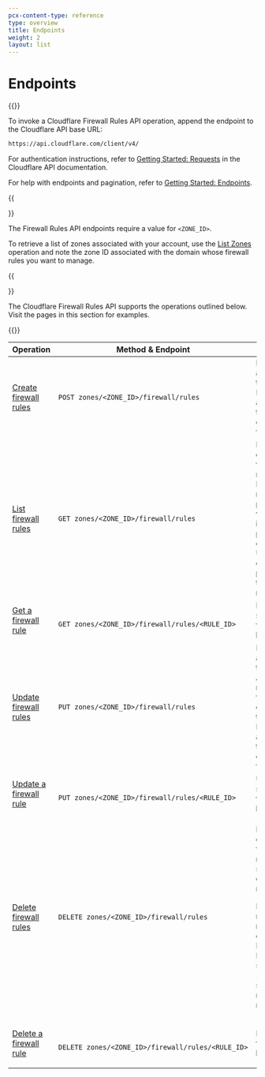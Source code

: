```yaml
---
pcx-content-type: reference
type: overview
title: Endpoints
weight: 2
layout: list
---
```


# Endpoints

{{<content-column>}}

To invoke a Cloudflare Firewall Rules API operation, append the endpoint to the Cloudflare API base URL:

```txt
https://api.cloudflare.com/client/v4/
```

For authentication instructions, refer to [Getting Started: Requests](https://api.cloudflare.com/#getting-started-requests) in the Cloudflare API documentation.

For help with endpoints and pagination, refer to [Getting Started: Endpoints](https://api.cloudflare.com/#getting-started-endpoints).

{{<Aside type="note">}}

The Firewall Rules API endpoints require a value for `<ZONE_ID>`.

To retrieve a list of zones associated with your account, use the [List Zones](https://api.cloudflare.com/#zone-list-zones) operation and note the zone ID associated with the domain whose firewall rules you want to manage.

{{</Aside>}}

The Cloudflare Firewall Rules API supports the operations outlined below. Visit the pages in this section for examples.

{{</content-column>}}

<table style="table-layout:fixed; width:100%">
  <thead>
    <tr>
      <th style="width: 20%">Operation</th>
      <th>Method & Endpoint</th>
      <th style="width: 30%">Notes</th>
    </tr>
  </thead>
  <tbody>
    <tr>
      <td>
        <a href="https://api.cloudflare.com/#firewall-rules-create-firewall-rules">
          Create firewall rules
        </a>
      </td>
      <td>
        <code class="InlineCode">POST&nbsp;zones/&lt;ZONE_ID&gt;/firewall/rules</code>
      </td>
      <td>Handled as a single transaction. If there is an error, the entire operation fails.</td>
    </tr>
    <tr>
      <td>
        <a href="https://api.cloudflare.com/#firewall-rules-list-of-firewall-rules">
          List firewall rules
        </a>
      </td>
      <td>
        <code class="InlineCode">GET&nbsp;zones/&lt;ZONE_ID&gt;/firewall/rules</code>
      </td>
      <td>
        Lists all current firewall rules. Results return paginated with 25 items per page by default. Use optional parameters to narrow results.
      </td>
    </tr>
    <tr>
      <td>
        <a href="https://api.cloudflare.com/#firewall-rules-get-individual-firewall-rule">
          Get a firewall rule
        </a>
      </td>
      <td>
        <code class="InlineCode">
          GET&nbsp;zones/&lt;ZONE_ID&gt;/firewall/rules/&lt;RULE_ID&gt;
        </code>
      </td>
      <td>Retrieve a single firewall rule by ID.</td>
    </tr>
    <tr>
      <td>
        <a href="https://api.cloudflare.com/#firewall-rules-update-firewall-rules">
          Update firewall rules
        </a>
      </td>
      <td>
        <code class="InlineCode">PUT&nbsp;zones/&lt;ZONE_ID&gt;/firewall/rules</code>
      </td>
      <td>
        Handled as a single transaction. All rules must exist for operation to succeed. If there is
        an error, the entire operation fails.
      </td>
    </tr>
    <tr>
      <td>
        <a href="https://api.cloudflare.com/#firewall-rules-update-individual-firewall-rule">
          Update a firewall rule
        </a>
      </td>
      <td>
        <code class="InlineCode">
          PUT&nbsp;zones/&lt;ZONE_ID&gt;/firewall/rules/&lt;RULE_ID&gt;
        </code>
      </td>
      <td>Update a single firewall rule by ID.</td>
    </tr>
    <tr>
      <td>
        <a href="https://api.cloudflare.com/#firewall-rules-delete-firewall-rules">
          Delete firewall rules
        </a>
      </td>
      <td>
        <code class="InlineCode">DELETE&nbsp;zones/&lt;ZONE_ID&gt;/firewall/rules</code>
      </td>
      <td>
        <p>Delete existing firewall rules. Must specify list of firewall rule IDs.</p>
        <p>
          Empty requests result in no deletion. Returns HTTP status code 200 if a specified rule
          does not exist.
        </p>
      </td>
    </tr>
    <tr>
      <td>
        <a href="https://api.cloudflare.com/#firewall-rules-delete-individual-firewall-rules">
          Delete a firewall rule
        </a>
      </td>
      <td>
        <code class="InlineCode">
          DELETE&nbsp;zones/&lt;ZONE_ID&gt;/firewall/rules/&lt;RULE_ID&gt;
        </code>
      </td>
      <td>
        <p>Delete a firewall rule by ID.</p>
      </td>
    </tr>
  </tbody>
</table>
